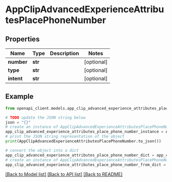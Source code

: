 # AppClipAdvancedExperienceAttributesPlacePhoneNumber


## Properties

Name | Type | Description | Notes
------------ | ------------- | ------------- | -------------
**number** | **str** |  | [optional] 
**type** | **str** |  | [optional] 
**intent** | **str** |  | [optional] 

## Example

```python
from openapi_client.models.app_clip_advanced_experience_attributes_place_phone_number import AppClipAdvancedExperienceAttributesPlacePhoneNumber

# TODO update the JSON string below
json = "{}"
# create an instance of AppClipAdvancedExperienceAttributesPlacePhoneNumber from a JSON string
app_clip_advanced_experience_attributes_place_phone_number_instance = AppClipAdvancedExperienceAttributesPlacePhoneNumber.from_json(json)
# print the JSON string representation of the object
print(AppClipAdvancedExperienceAttributesPlacePhoneNumber.to_json())

# convert the object into a dict
app_clip_advanced_experience_attributes_place_phone_number_dict = app_clip_advanced_experience_attributes_place_phone_number_instance.to_dict()
# create an instance of AppClipAdvancedExperienceAttributesPlacePhoneNumber from a dict
app_clip_advanced_experience_attributes_place_phone_number_from_dict = AppClipAdvancedExperienceAttributesPlacePhoneNumber.from_dict(app_clip_advanced_experience_attributes_place_phone_number_dict)
```
[[Back to Model list]](../README.md#documentation-for-models) [[Back to API list]](../README.md#documentation-for-api-endpoints) [[Back to README]](../README.md)


